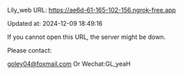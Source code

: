 Lily_web URL: https://ae6d-61-165-102-156.ngrok-free.app

Updated at: 2024-12-09 18:49:16

If you cannot open this URL, the server might be down.

Please contact: 

goley04@foxmail.com Or Wechat:GL_yeaH